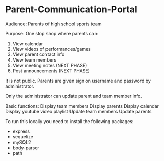# Parent-Communication-Portal

Audience: Parents of high school sports team

Purpose: One stop shop where parents can:
1.	View calendar
2.	View videos of performances/games
3.	View parent contact info
4.	View team members
5.	View meeting notes (NEXT PHASE)
6.	Post announcements (NEXT PHASE)

It is not public. Parents are given sign on username and password by administrator.

Only the administrator can update parent and team member info.

Basic functions:
  Display team members
  Display parents
  Display calendar
  Display youtube video playlist
  Update team members
  Update parents

To run this locally you need to install the following packages:
* express
* sequelize
* mySQL2
* body-parser
* path

